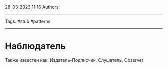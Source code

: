 28-03-2023
11:16
Authors: 
***
Tags: #stub #patterns 
***
# Наблюдатель
Также известен как: Издатель-Подписчик, Слушатель, Observer


